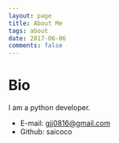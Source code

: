 ```yaml
---
layout: page
title: About Me
tags: about
date: 2017-06-06
comments: false
---
```


# Bio  
I am a python developer.  

* E-mail: gjj0816@gmail.com
* Github: saicoco
